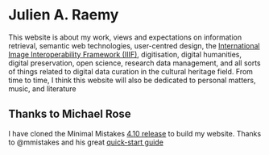# Julien A. Raemy
This website is about my work, views and expectations on information retrieval, semantic web technologies, user-centred design, the [International Image Interoperability Framework (IIIF)](https://iiif.io/), digitisation, digital humanities, digital preservation, open science, research data management, and all sorts of things related to digital data curation in the cultural heritage field. From time to time, I think this website will also be dedicated to personal matters, music, and literature

## Thanks to Michael Rose

I have cloned the Minimal Mistakes [4.10 release](https://github.com/mmistakes/minimal-mistakes/releases/tag/4.10.0) to build my website. Thanks to @mmistakes and his great [quick-start guide](https://mmistakes.github.io/minimal-mistakes/docs/quick-start-guide/)

